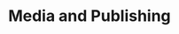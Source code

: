 ---
templateKey: industries
title:  Media and Publishing
subTitle:  Media and Publishing Subtitle

image: /img/industries/industry-media-publishing.png

description: Content Management plays a crucial role in Digital Transformation as well as providing  Digital experiences. Content is consumed in a variety of formats by almost every industry, to the extent that every customer interaction begins and ends with content.  Customers need access to information, knowledge & support, where they reside and the need to be more responsive is driven by CSAT, NPS and CES ratings.  Automation is driving every business flow and the need to be increasingly intelligent by integrating different channels is fast becoming a competitive edge. Customer centric services are creating an organization wide culture of seamless information transfer to improve accuracy, reduce errors and impact performance. Content Architecture, Content Management, Content archival from repositories to other sources for further analysis and massaging is leading us into a new era of digital transformation. A good content strategy improves communication, efficiency and productivity contributing to engaged relationships with customers.

# This Images is for the home page
icon: /img/industries/education-icon.png
hovericon: /img/industries/education-icon-white.png
---